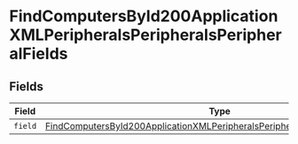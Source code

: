 # FindComputersById200ApplicationXMLPeripheralsPeripheralsPeripheralFields


## Fields

| Field                                                                                                                                                                                     | Type                                                                                                                                                                                      | Required                                                                                                                                                                                  | Description                                                                                                                                                                               |
| ----------------------------------------------------------------------------------------------------------------------------------------------------------------------------------------- | ----------------------------------------------------------------------------------------------------------------------------------------------------------------------------------------- | ----------------------------------------------------------------------------------------------------------------------------------------------------------------------------------------- | ----------------------------------------------------------------------------------------------------------------------------------------------------------------------------------------- |
| `field`                                                                                                                                                                                   | [FindComputersById200ApplicationXMLPeripheralsPeripheralsPeripheralFieldsField](../../models/operations/findcomputersbyid200applicationxmlperipheralsperipheralsperipheralfieldsfield.md) | :heavy_minus_sign:                                                                                                                                                                        | N/A                                                                                                                                                                                       |